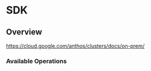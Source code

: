 # SDK

## Overview

<https://cloud.google.com/anthos/clusters/docs/on-prem/>
### Available Operations

